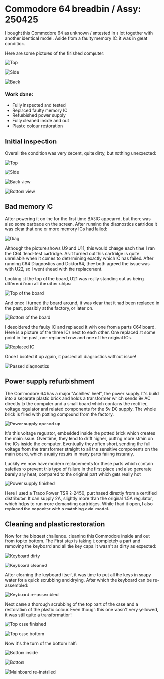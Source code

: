 # Commodore 64 breadbin / Assy: 250425

I bought this Commodore 64 as unknown / untested in a lot together with another identical model. Aside from a faulty memory IC, it was in great condition.

Here are some pictures of the finished computer:

![Top](img_020.jpg)

![Side](img_021.jpg)

![Back](img_022.jpg)

### Work done:

+ Fully inspected and tested
+ Replaced faulty memory IC
+ Refurbished power supply
+ Fully cleaned inside and out
+ Plastic colour restoration

## Initial inspection

Overall the condition was very decent, quite dirty, but nothing unexpected:

![Top](img_001.jpg)

![Side](img_002.jpg)

![Back view](img_003.jpg)

![Bottom view](img_004.jpg)

## Bad memory IC

After powering it on the for the first time BASIC appeared, but there was also some garbage on the screen. After running the diagnostics cartridge it was clear that one or more memory ICs had failed:

![Diag](img_005.jpg)

Although the picture shows U9 and U11, this would change each time I ran the C64 dead-test cartridge. As it turned out this cartridge is quite unreliable when it comes to determining exactly which IC has failed. After running C64 Diagnostics and Doktor64, they both agreed the issue was with U22, so I went ahead with the replacement. 

Looking at the top of the board, U21 was really standing out as being different from all the other chips:

![Top of the board](img_006.jpg)

And once I turned the board around, it was clear that it had been replaced in the past, possibly at the factory, or later on.

![Bottom of the board](img_007.jpg)

I desoldered the faulty IC and replaced it with one from a parts C64 board. Here is a picture of the three ICs next to each other. One replaced at some point in the past, one replaced now and one of the original ICs.

![Replaced IC](img_008.jpg)

Once I booted it up again, it passed all diagnostics without issue!

![Passed diagnostics](img_009.jpg)

## Power supply refurbishment

The Commodore 64 has a major "Achilles' heel", the power supply. It's build into a separate plastic brick and holds a transformer which sends 9v AC directly to the computer and a small board which contains the rectifier, voltage regulator and related components for the 5v DC supply. The whole brick is filled with potting compound from the factory.

![Power supply opened up](img_010.jpg)

It's this voltage regulator, embedded inside the potted brick which creates the main issue. Over time, they tend to drift higher, putting more strain on the ICs inside the computer. Eventually they often short, sending the full voltage from the transformer straight to all the sensitive components on the main board, which usually results in many parts failing instantly. 

Luckily we now have modern replacements for these parts which contain safeties to prevent this type of failure in the first place and also generate barely any heat, compared to the original part which gets really hot.

![Power supply finished](img_011.jpg)

Here I used a Traco Power TSR 2-2450, purchased directly from a certified distributor. It can supply 2A, slightly more than the original 1.5A regulator, which helps to run more demanding cartridges. While I had it open, I also replaced the capacitor with a matching axial model. 

## Cleaning and plastic restoration

Now for the biggest challenge, cleaning this Commodore inside and out from top to bottom. The First step is taking it completely a part and removing the keyboard and all the key caps. It wasn't as dirty as expected:

![Keyboard dirty](img_012.jpg)

![Keyboard cleaned](img_013.jpg)

After cleaning the keyboard itself, it was time to put all the keys in soapy water for a quick scrubbing and drying. After which the keyboard can be re-assembled:

![Keyboard re-assembled](img_014.jpg)

Next came a thorough scrubbing of the top part of the case and a restoration of the plastic colour. Even though this one wasn't very yellowed, it was still quite a transformation!

![Top case finished](img_015.jpg)

![Top case bottom](img_016.jpg)

Now it's the turn of the bottom half:

![Bottom inside](img_017.jpg)

![Bottom](img_019.jpg)

![Mainboard re-installed](img_018.jpg)